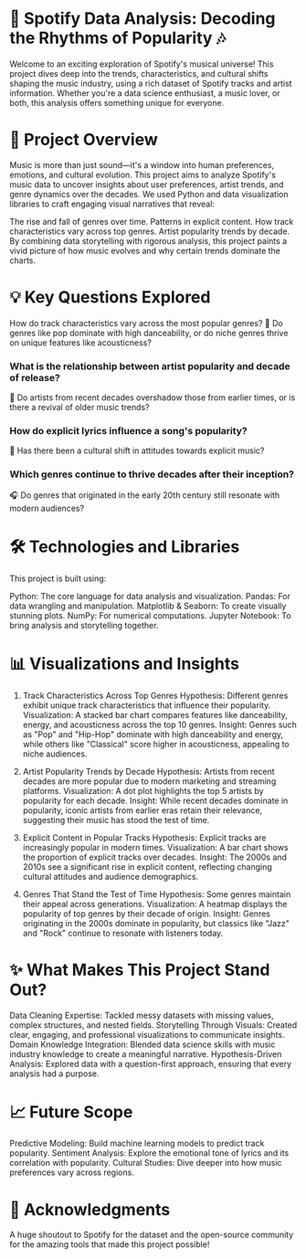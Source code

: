 # 🎵 Spotify Data Analysis: Decoding the Rhythms of Popularity 🎶
Welcome to an exciting exploration of Spotify's musical universe! This project dives deep into the trends, characteristics, and cultural shifts shaping the music industry, using a rich dataset of Spotify tracks and artist information. Whether you're a data science enthusiast, a music lover, or both, this analysis offers something unique for everyone.

# 📌 Project Overview
Music is more than just sound—it's a window into human preferences, emotions, and cultural evolution. This project aims to analyze Spotify's music data to uncover insights about user preferences, artist trends, and genre dynamics over the decades. We used Python and data visualization libraries to craft engaging visual narratives that reveal:

The rise and fall of genres over time.
Patterns in explicit content.
How track characteristics vary across top genres.
Artist popularity trends by decade.
By combining data storytelling with rigorous analysis, this project paints a vivid picture of how music evolves and why certain trends dominate the charts.

# 💡 Key Questions Explored
How do track characteristics vary across the most popular genres?
🎤 Do genres like pop dominate with high danceability, or do niche genres thrive on unique features like acousticness?

### What is the relationship between artist popularity and decade of release?
📆 Do artists from recent decades overshadow those from earlier times, or is there a revival of older music trends?

### How do explicit lyrics influence a song's popularity?
🤔 Has there been a cultural shift in attitudes towards explicit music?

### Which genres continue to thrive decades after their inception?
🎧 Do genres that originated in the early 20th century still resonate with modern audiences?

# 🛠 Technologies and Libraries
This project is built using:

Python: The core language for data analysis and visualization.
Pandas: For data wrangling and manipulation.
Matplotlib & Seaborn: To create visually stunning plots.
NumPy: For numerical computations.
Jupyter Notebook: To bring analysis and storytelling together.

# 📊 Visualizations and Insights
1. Track Characteristics Across Top Genres
Hypothesis: Different genres exhibit unique track characteristics that influence their popularity.
Visualization: A stacked bar chart compares features like danceability, energy, and acousticness across the top 10 genres.
Insight: Genres such as "Pop" and "Hip-Hop" dominate with high danceability and energy, while others like "Classical" score higher in acousticness, appealing to niche audiences.

2. Artist Popularity Trends by Decade
Hypothesis: Artists from recent decades are more popular due to modern marketing and streaming platforms.
Visualization: A dot plot highlights the top 5 artists by popularity for each decade.
Insight: While recent decades dominate in popularity, iconic artists from earlier eras retain their relevance, suggesting their music has stood the test of time.

3. Explicit Content in Popular Tracks
Hypothesis: Explicit tracks are increasingly popular in modern times.
Visualization: A bar chart shows the proportion of explicit tracks over decades.
Insight: The 2000s and 2010s see a significant rise in explicit content, reflecting changing cultural attitudes and audience demographics.

4. Genres That Stand the Test of Time
Hypothesis: Some genres maintain their appeal across generations.
Visualization: A heatmap displays the popularity of top genres by their decade of origin.
Insight: Genres originating in the 2000s dominate in popularity, but classics like "Jazz" and "Rock" continue to resonate with listeners today.

# ✨ What Makes This Project Stand Out?
Data Cleaning Expertise: Tackled messy datasets with missing values, complex structures, and nested fields.
Storytelling Through Visuals: Created clear, engaging, and professional visualizations to communicate insights.
Domain Knowledge Integration: Blended data science skills with music industry knowledge to create a meaningful narrative.
Hypothesis-Driven Analysis: Explored data with a question-first approach, ensuring that every analysis had a purpose.

# 📈 Future Scope
Predictive Modeling: Build machine learning models to predict track popularity.
Sentiment Analysis: Explore the emotional tone of lyrics and its correlation with popularity.
Cultural Studies: Dive deeper into how music preferences vary across regions.

# 🙌 Acknowledgments
A huge shoutout to Spotify for the dataset and the open-source community for the amazing tools that made this project possible!
